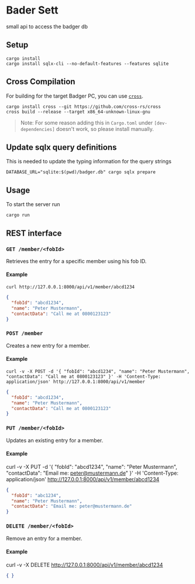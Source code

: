 # Bader Sett
small api to access the badger db

## Setup
    cargo install
    cargo install sqlx-cli --no-default-features --features sqlite

## Cross Compilation

For building for the target Badger PC, you can use [`cross`](https://github.com/cross-rs/cross).

    cargo install cross --git https://github.com/cross-rs/cross
    cross build --release --target x86_64-unknown-linux-gnu

> Note: For some reason adding this in `Cargo.toml` under `[dev-dependencies]`
> doesn't work, so please install manually.

## Update sqlx query definitions
This is needed to update the typing information for the query strings

    DATABASE_URL="sqlite:$(pwd)/badger.db" cargo sqlx prepare

## Usage
To start the server run

    cargo run

## REST interface

### `GET /member/<fobId>`

Retrieves the entry for a specific member using his fob ID.

#### Example
    curl http://127.0.0.1:8000/api/v1/member/abcd1234
```json
{
  "fobId": "abcd1234",
  "name": "Peter Mustermann",
  "contactData": "Call me at 0800123123"
}
```

### `POST /member`

Creates a new entry for a member.

#### Example

    curl -v -X POST -d '{ "fobId": "abcd1234", "name": "Peter Mustermann", "contactData": "Call me at 0800123123" }' -H 'Content-Type: application/json' http://127.0.0.1:8000/api/v1/member

```json
{
  "fobId": "abcd1234",
  "name": "Peter Mustermann",
  "contactData": "Call me at 0800123123"
}
```


### `PUT /member/<fobId>`

Updates an existing entry for a member.

#### Example
curl -v -X PUT -d '{ "fobId": "abcd1234", "name": "Peter Mustermann", "contactData": "Email me: peter@mustermann.de" }' -H 'Content-Type: application/json' http://127.0.0.1:8000/api/v1/member/abcd1234
```json
{
  "fobId": "abc1234",
  "name": "Peter Mustermann",
  "contactData": "Email me: peter@mustermann.de"
}
```

### `DELETE /member/<fobId>`

Remove an entry for a member.

#### Example

curl -v -X DELETE http://127.0.0.1:8000/api/v1/member/abcd1234
```json
{ }
```
